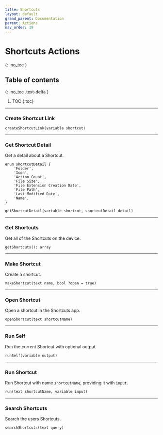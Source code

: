 ```yaml
---
title: Shortcuts
layout: default
grand_parent: Documentation
parent: Actions
nav_order: 19
---
```


# Shortcuts Actions
{: .no_toc }

## Table of contents
{: .no_toc .text-delta }

1. TOC
{:toc}

---

### Create Shortcut Link

```
createShortcutLink(variable shortcut)
```

---

### Get Shortcut Detail

Get a detail about a Shortcut.

```
enum shortcutDetail {
    'Folder',
    'Icon',
    'Action Count',
    'File Size',
    'File Extension Creation Date',
    'File Path',
    'Last Modified Date',
    'Name',
}

getShortcutDetail(variable shortcut, shortcutDetail detail)
```

---

### Get Shortcuts

Get all of the Shortcuts on the device.

```
getShortcuts(): array
```

---

### Make Shortcut

Create a shortcut.

```
makeShortcut(text name, bool ?open = true)
```

---

### Open Shortcut

Open a shortcut in the Shortcuts app.

```
openShortcut(text shortcutName)
```

---

### Run Self

Run the current Shortcut with optional output.

```
runSelf(variable output)
```

---

### Run Shortcut

Run Shortcut with name `shortcutName`, providing it with `input`.

```
run(text shortcutName, variable input)
```

---

### Search Shortcuts

Search the users Shortcuts.

```
searchShortcuts(text query)
```

